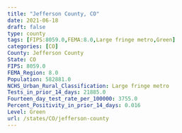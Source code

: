 ```yaml
---
title: "Jefferson County, CO"
date: 2021-06-18
draft: false
type: county
tags: [FIPS:8059.0,FEMA:8.0,Large fringe metro,Green]
categories: [CO]
County: Jefferson County
State: CO
FIPS: 8059.0
FEMA_Region: 8.0
Population: 582881.0
NCHS_Urban_Rural_Classification: Large fringe metro
Tests_in_prior_14_days: 21885.0
Fourteen_day_test_rate_per_100000: 3755.0
Percent_Positivity_in_prior_14_days: 0.016
Level: Green
url: /states/CO/jefferson-county
---
```



